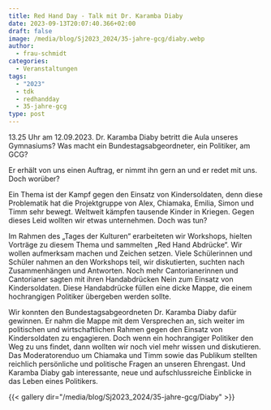 ```yaml
---
title: Red Hand Day - Talk mit Dr. Karamba Diaby
date: 2023-09-13T20:07:40.366+02:00
draft: false
image: /media/blog/Sj2023_2024/35-jahre-gcg/diaby.webp
author:
  - frau-schmidt
categories:
  - Veranstaltungen
tags:
  - "2023"
  - tdk
  - redhandday
  - 35-jahre-gcg
type: post
---
```

13.25 Uhr am 12.09.2023. Dr. Karamba Diaby betritt die Aula unseres Gymnasiums? Was macht ein Bundestagsabgeordneter, ein Politiker, am GCG?

Er erhält von uns einen Auftrag, er nimmt ihn gern an und er redet mit uns. Doch worüber?

Ein Thema ist der Kampf gegen den Einsatz von Kindersoldaten, denn diese Problematik hat die Projektgruppe von Alex, Chiamaka, Emilia, Simon und Timm sehr bewegt. Weltweit kämpfen tausende Kinder in Kriegen. Gegen dieses Leid wollten wir etwas unternehmen. Doch was tun?

Im Rahmen des „Tages der Kulturen“ erarbeiteten wir Workshops, hielten Vorträge zu diesem Thema und
sammelten „Red Hand Abdrücke“. Wir wollen aufmerksam machen und Zeichen setzen. Viele Schülerinnen und Schüler nahmen an den Workshops teil, wir diskutierten, suchten nach Zusammenhängen und Antworten. Noch mehr Cantorianerinnen und Cantorianer sagten mit ihren Handabdrücken Nein zum Einsatz von Kindersoldaten. Diese
Handabdrücke füllen eine dicke Mappe, die einem hochrangigen Politiker übergeben werden sollte.

Wir konnten den Bundestagsabgeordneten Dr. Karamba Diaby dafür gewinnen. Er nahm die Mappe mit dem Versprechen an, sich weiter im politischen und wirtschaftlichen Rahmen gegen den Einsatz von Kindersoldaten zu engagieren. Doch wenn ein hochrangiger Politiker den Weg zu uns findet, dann wollten wir noch viel mehr wissen und diskutieren. Das Moderatorenduo um Chiamaka und Timm sowie das Publikum stellten reichlich persönliche und politische Fragen an unseren Ehrengast. Und Karamba Diaby gab interessante, neue und aufschlussreiche
Einblicke in das Leben eines Politikers.



{{< gallery dir="/media/blog/Sj2023_2024/35-jahre-gcg/Diaby" >}}


